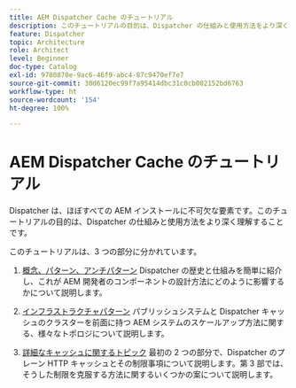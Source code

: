 ```yaml
---
title: AEM Dispatcher Cache のチュートリアル
description: このチュートリアルの目的は、Dispatcher の仕組みと使用方法をより深く理解することです。
feature: Dispatcher
topic: Architecture
role: Architect
level: Beginner
doc-type: Catalog
exl-id: 9780870e-9ac6-46f9-abc4-87c9470ef7e7
source-git-commit: 30d6120ec99f7a95414dbc31c0cb002152bd6763
workflow-type: ht
source-wordcount: '154'
ht-degree: 100%

---
```


# AEM Dispatcher Cache のチュートリアル

Dispatcher は、ほぼすべての AEM インストールに不可欠な要素です。このチュートリアルの目的は、Dispatcher の仕組みと使用方法をより深く理解することです。

このチュートリアルは、3 つの部分に分かれています。

1. [概念、パターン、アンチパターン](chapter-1.md)
Dispatcher の歴史と仕組みを簡単に紹介し、これが AEM 開発者のコンポーネントの設計方法にどのように影響するかについて説明します。

1. [インフラストラクチャパターン](chapter-2.md)
パブリッシュシステムと Dispatcher キャッシュのクラスターを前面に持つ AEM システムのスケールアップ方法に関する、様々なトポロジについて説明します。

1. [詳細なキャッシュに関するトピック](chapter-3.md)
最初の 2 つの部分で、Dispatcher のプレーン HTTP キャッシュとその制限事項について説明します。第 3 部では、そうした制限を克服する方法に関するいくつかの案について説明します。
